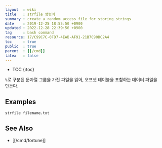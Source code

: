 ```yaml
---
layout  : wiki
title   : strfile 명령어
summary : create a random access file for storing strings
date    : 2019-12-25 18:55:50 +0900
updated : 2022-12-28 22:39:50 +0900
tag     : bash command
resource: 17/C99C7C-0FD7-4EAB-AF91-21B7C90DC2A4
toc     : true
public  : true
parent  : [[/cmd]]
latex   : false
---
```

* TOC
{:toc}

`%`로 구분된 문자열 그룹을 가진 파일을 읽어, 오프셋 테이블을 포함하는 데이터 파일을 만든다.

## Examples
```sh
strfile filename.txt
```

## See Also

* [[/cmd/fortune]]
